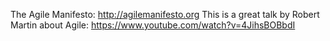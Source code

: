 The Agile Manifesto: http://agilemanifesto.org
This is a great talk by Robert Martin about Agile: https://www.youtube.com/watch?v=4JihsBOBbdI
